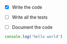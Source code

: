 - [X] Write the code
- [ ] Write all the tests
- [ ] Document the code


```JavaScript
console.log('hello world')
```
